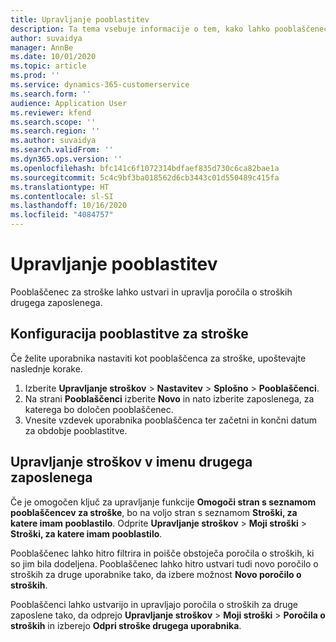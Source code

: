```yaml
---
title: Upravljanje pooblastitev
description: Ta tema vsebuje informacije o tem, kako lahko pooblaščenec za stroške ustvari in upravlja poročila o stroških drugega zaposlenega.
author: suvaidya
manager: AnnBe
ms.date: 10/01/2020
ms.topic: article
ms.prod: ''
ms.service: dynamics-365-customerservice
ms.search.form: ''
audience: Application User
ms.reviewer: kfend
ms.search.scope: ''
ms.search.region: ''
ms.author: suvaidya
ms.search.validFrom: ''
ms.dyn365.ops.version: ''
ms.openlocfilehash: bfc141c6f1072314bdfaef835d730c6ca82bae1a
ms.sourcegitcommit: 5c4c9bf3ba018562d6cb3443c01d550489c415fa
ms.translationtype: HT
ms.contentlocale: sl-SI
ms.lasthandoff: 10/16/2020
ms.locfileid: "4084757"
---
```

# <a name="manage-delegation"></a>Upravljanje pooblastitev
Pooblaščenec za stroške lahko ustvari in upravlja poročila o stroških drugega zaposlenega.

## <a name="configuring-expense-delegation"></a>Konfiguracija pooblastitve za stroške

Če želite uporabnika nastaviti kot pooblaščenca za stroške, upoštevajte naslednje korake. 
1. Izberite **Upravljanje stroškov** > **Nastavitev** > **Splošno** > **Pooblaščenci**. 
2. Na strani **Pooblaščenci** izberite **Novo** in nato izberite zaposlenega, za katerega bo določen pooblaščenec. 
3. Vnesite vzdevek uporabnika pooblaščenca ter začetni in končni datum za obdobje pooblastitve.

## <a name="manage-expenses-on-behalf-of-another-employee"></a>Upravljanje stroškov v imenu drugega zaposlenega

Če je omogočen ključ za upravljanje funkcije **Omogoči stran s seznamom pooblaščencev za stroške**, bo na voljo stran s seznamom **Stroški, za katere imam pooblastilo**. Odprite **Upravljanje stroškov** > **Moji stroški** > **Stroški, za katere imam pooblastilo**.

Pooblaščenec lahko hitro filtrira in poišče obstoječa poročila o stroških, ki so jim bila dodeljena. Pooblaščenec lahko hitro ustvari tudi novo poročilo o stroških za druge uporabnike tako, da izbere možnost **Novo poročilo o stroških**.

Pooblaščenci lahko ustvarijo in upravljajo poročila o stroških za druge zaposlene tako, da odprejo **Upravljanje stroškov** > **Moji stroški** > **Poročila o stroških** in izberejo **Odpri stroške drugega uporabnika**.
